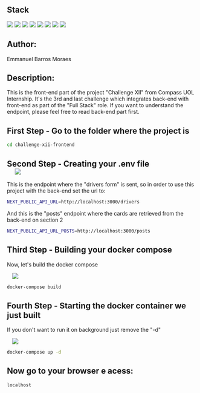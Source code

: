 
## Stack

<div align="left">
<img src="https://img.shields.io/badge/Next-gray?logo=next.js" />
<img src="https://img.shields.io/badge/React-black?logo=react" />
<img src="https://img.shields.io/badge/Styled%20Components-pink?logo=styled-components&logoColor=black&color=%23DB7093"/>
<img src="https://img.shields.io/badge/Axios-purple?logo=axios&color=%235A29E4" />
<img src="https://img.shields.io/badge/Eslint-purple?logo=eslint&color=%234B32C3"/>
<img src="https://img.shields.io/badge/Docker-blue?logo=docker&logoColor=white&color=%232496ED"/>
<img src="https://img.shields.io/badge/TypeScript-blue?logo=typescript&logoColor=white&color=%233178C6"/>
<img src="https://img.shields.io/badge/Nginx-blue?logo=nginx&logoColor=white&color=%23009639"/>
</div>

## Author:

Emmanuel Barros Moraes

## Description:

This is the front-end part of the project "Challenge XII" from Compass UOL Internship. It's the 3rd and last challenge which integrates back-end with front-end as part of the "Full Stack" role. If you want to understand the endpoint, please feel free to read back-end part first.

## First Step - Go to the folder where the project is

```bash
cd challenge-xii-frontend
```

## Second Step - Creating your .env file <div style="padding-left: 1em;"><img src="https://img.shields.io/badge/Env-blue?logo=.env&logoColor=black&color=%23ECD53F"/></div>

This is the endpoint where the "drivers form" is sent, so in order to use this project with the back-end set the url to:

```bash
NEXT_PUBLIC_API_URL=http://localhost:3000/drivers
```

And this is the "posts" endpoint where the cards are retrieved from the back-end on section 2

```bash
NEXT_PUBLIC_API_URL_POSTS=http://localhost:3000/posts
```

## Third Step - Building your docker compose

Now, let's build the docker compose

<div style="padding-left: 1em;" >
<img src="https://img.shields.io/badge/Docker-blue?logo=docker&logoColor=white&color=%232496ED"/>
</div>

```bash
docker-compose build
```

## Fourth Step - Starting the docker container we just built

If you don't want to run it on background just remove the "-d"

<div style="padding-left: 1em;" >
<img src="https://img.shields.io/badge/Docker-blue?logo=docker&logoColor=white&color=%232496ED"/>
</div>

```bash
docker-compose up -d
```

## Now go to your browser e acess:

```bash
localhost
```

